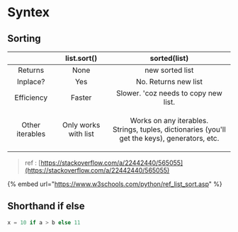 # Syntex

## Sorting

|                 |      list.sort()     |                                               sorted(list)                                              |
| :-------------: | :------------------: | :-----------------------------------------------------------------------------------------------------: |
|     Returns     |         None         |                                             new sorted list                                             |
|     Inplace?    |          Yes         |                                           No. Returns new list                                          |
|    Efficiency   |        Faster        |                                   Slower. 'coz needs to copy new list.                                  |
| Other iterables | Only works with list | <p>Works on any iterables.<br>Strings, tuples, dictionaries (you'll get the keys), generators, etc.</p> |

> ref : [https://stackoverflow.com/a/22442440/565055](https://stackoverflow.com/a/22442440/565055)

{% embed url="https://www.w3schools.com/python/ref_list_sort.asp" %}

## Shorthand if else

```python
x = 10 if a > b else 11
```
